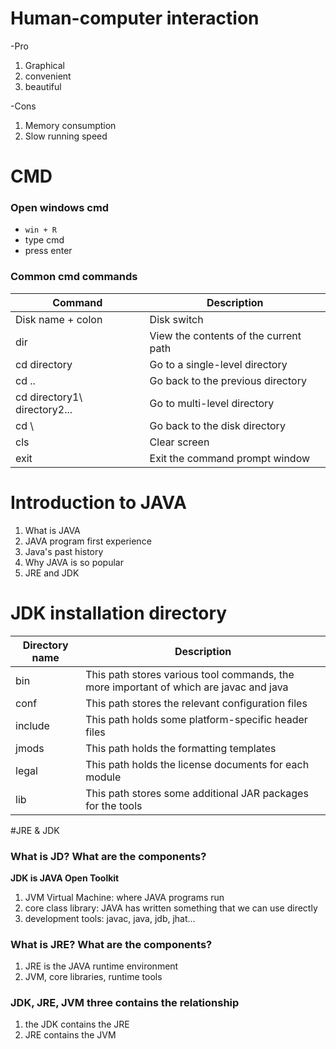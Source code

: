 # Human-computer interaction

-Pro
1. Graphical
2. convenient
3. beautiful

-Cons
1. Memory consumption
2. Slow running speed

# CMD
### Open windows cmd
- `win + R`
- type cmd
- press enter

### Common cmd commands

| Command | Description |
| ----------- | ----------- |
| Disk name + colon | Disk switch |
| dir | View the contents of the current path |
| cd directory | Go to a single-level directory |
| cd .. | Go back to the previous directory |
| cd directory1\ directory2\... | Go to multi-level directory |
| cd \ | Go back to the disk directory |
| cls | Clear screen |
| exit | Exit the command prompt window |

# Introduction to JAVA
1. What is JAVA
2. JAVA program first experience
3. Java's past history
4. Why JAVA is so popular
5. JRE and JDK

# JDK installation directory
| Directory name | Description |
| ----------- | ----------- |
| bin | This path stores various tool commands, the more important of which are javac and java |
| conf | This path stores the relevant configuration files |
| include | This path holds some platform-specific header files |
| jmods | This path holds the formatting templates |
| legal | This path holds the license documents for each module |
| lib | This path stores some additional JAR packages for the tools |

#JRE & JDK

### What is JD? What are the components?
**JDK is JAVA Open Toolkit**
1. JVM Virtual Machine: where JAVA programs run 
2. core class library: JAVA has written something that we can use directly
3. development tools: javac, java, jdb, jhat...

### What is JRE? What are the components?
1. JRE is the JAVA runtime environment
2. JVM, core libraries, runtime tools

### JDK, JRE, JVM three contains the relationship
1. the JDK contains the JRE
2. JRE contains the JVM
